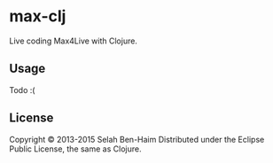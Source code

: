 # max-clj

Live coding Max4Live with Clojure.

## Usage

Todo :(

## License

Copyright © 2013-2015 Selah Ben-Haim
Distributed under the Eclipse Public License, the same as Clojure.
